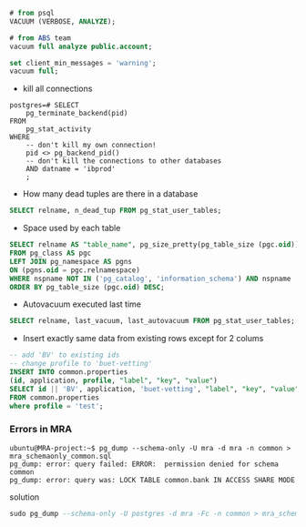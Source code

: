 ```sql
# from psql
VACUUM (VERBOSE, ANALYZE);
```


```sql
# from ABS team
vacuum full analyze public.account;

set client_min_messages = 'warning';
vacuum full;
```
- kill all connections
```shell
postgres=# SELECT 
    pg_terminate_backend(pid) 
FROM 
    pg_stat_activity 
WHERE 
    -- don't kill my own connection!
    pid <> pg_backend_pid()
    -- don't kill the connections to other databases
    AND datname = 'ibprod'
    ;
```

- How many dead tuples are there in a database

```sql
SELECT relname, n_dead_tup FROM pg_stat_user_tables;
```
- Space used by each table

```sql
SELECT relname AS "table_name", pg_size_pretty(pg_table_size (pgc.oid)) AS "space_used"
FROM pg_class AS pgc 
LEFT JOIN pg_namespace AS pgns 
ON (pgns.oid = pgc.relnamespace) 
WHERE nspname NOT IN ('pg_catalog', 'information_schema') AND nspname !~ '^pg_toast' AND relkind IN ('r') 
ORDER BY pg_table_size (pgc.oid) DESC;
```

- Autovacuum executed last time

```sql
SELECT relname, last_vacuum, last_autovacuum FROM pg_stat_user_tables;
```
- Insert exactly same data from existing rows except for 2 colums

```sql
-- add 'BV' to existing ids
-- change profile to 'buet-vetting'
INSERT INTO common.properties
(id, application, profile, "label", "key", "value")
SELECT id || 'BV', application, 'buet-vetting', "label", "key", "value"
FROM common.properties
where profile = 'test';
```
### Errors in MRA

```shell
ubuntu@MRA-project:~$ pg_dump --schema-only -U mra -d mra -n common > mra_schemaonly_common.sql
pg_dump: error: query failed: ERROR:  permission denied for schema common
pg_dump: error: query was: LOCK TABLE common.bank IN ACCESS SHARE MODE
```
solution

```sql
sudo pg_dump --schema-only -U postgres -d mra -Fc -n common > mra_schemaonly_common.sql
```


